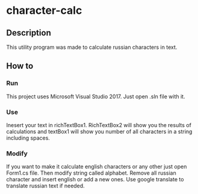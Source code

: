 # character-calc
## Description
This utility program was made to calculate russian characters in text.
## How to
### Run
This project uses Microsoft Visual Studio 2017. Just open .sln file with it.
### Use
Inesert your text in richTextBox1. RichTextBox2 will show you the results of calculations and textBox1 will show you number of all characters in a string including spaces.
### Modify
If you want to make it calculate english characters or any other just open Form1.cs file. Then modify string called alphabet. Remove all russian character and insert english or add a new ones. Use google translate to translate russian text if needed.
